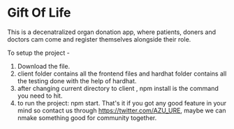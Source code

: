 # Gift Of Life
This is a decenatralized organ donation app, where patients, doners and doctors cam come and register themselves alongside their role.

To setup the project - 
1. Download the file.
2. client folder contains all the frontend files and hardhat folder contains all the testing done with the help of hardhat.
3. after changing current directory to client , npm install is the command you need to hit.
4. to run the project: npm start.
That's it if you got any good feature in your mind so contact us through https://twitter.com/AZU_URE, maybe we can nmake something good for community together.
<!-- waiting for deployment
The address of contract is: 0x8e1fe0936C27A379DBDc9aE9acb83000aD67c8F0
waiting for deployment
The address of contract is: 0x160219E7251C828DEc46C3b0Ef5FB50377f1db0b
waiting for deployment
The address of contract is: 0x8C5eAb60D2fc785f6F13e5750f9De9b7210d3864
 -->

